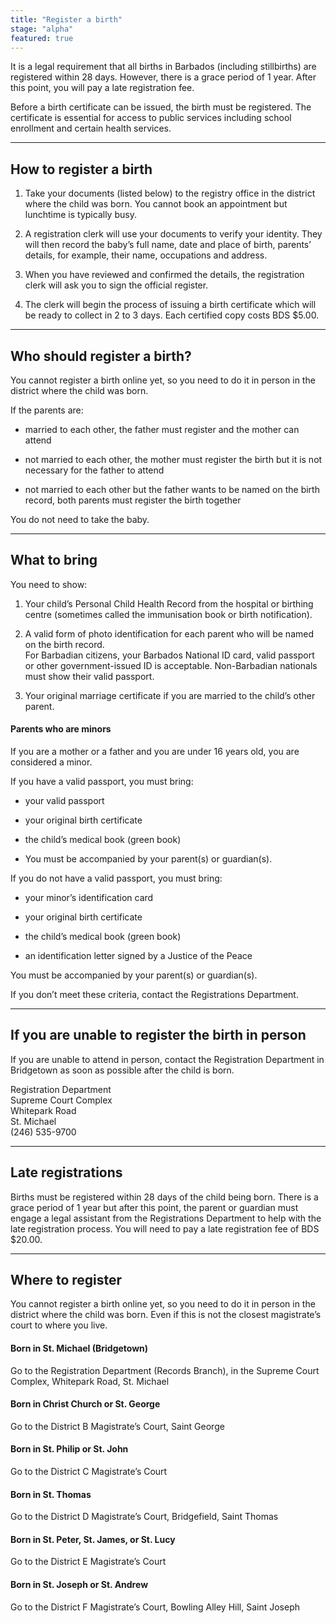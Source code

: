 ```yaml
---
title: "Register a birth"
stage: "alpha"
featured: true
---
```


It is a legal requirement that all births in Barbados (including stillbirths) are registered within 28 days. However, there is a grace period of 1 year. After this point, you will pay a late registration fee.

Before a birth certificate can be issued, the birth must be registered. The certificate is essential for access to public services including school enrollment and certain health services.

---

## How to register a birth

1. Take your documents (listed below) to the registry office in the district where the child was born. You cannot book an appointment but lunchtime is typically busy.

2. A registration clerk will use your documents to verify your identity. They will then record the baby’s full name, date and place of birth, parents’ details, for example, their name, occupations and address.

3. When you have reviewed and confirmed the details, the registration clerk will ask you to sign the official register.

4. The clerk will begin the process of issuing a birth certificate which will be ready to collect in 2 to 3 days. Each certified copy costs BDS $5.00.

---

## Who should register a birth?

You cannot register a birth online yet, so you need to do it in person in the district where the child was born.

If the parents are:

- married to each other, the father must register and the mother can attend

- not married to each other, the mother must register the birth but it is not necessary for the father to attend

- not married to each other but the father wants to be named on the birth record, both parents must register the birth together 

You do not need to take the baby.

---

## What to bring

You need to show:

1. Your child’s Personal Child Health Record from the hospital or birthing centre (sometimes called the immunisation book or birth notification).

2. A valid form of photo identification for each parent who will be named on the birth record.  
For Barbadian citizens, your Barbados National ID card, valid passport or other government-issued ID is acceptable. Non-Barbadian nationals must show their valid passport.

3. Your original marriage certificate if you are married to the child’s other parent.

#### Parents who are minors

If you are a mother or a father and you are under 16 years old, you are considered a minor. 

If you have a valid passport, you must bring:

- your valid passport

- your original birth certificate

- the child’s medical book (green book)

- You must be accompanied by your parent(s) or guardian(s).

If you do not have a valid passport, you must bring:

- your minor’s identification card

- your original birth certificate

- the child’s medical book (green book)

- an identification letter signed by a Justice of the Peace

You must be accompanied by your parent(s) or guardian(s). 

If you don’t meet these criteria, contact the Registrations Department.

---

## If you are unable to register the birth in person

If you are unable to attend in person, contact the Registration Department in Bridgetown as soon as possible after the child is born.

Registration Department  
Supreme Court Complex  
Whitepark Road  
St. Michael  
(246) 535-9700  

---

## Late registrations

Births must be registered within 28 days of the child being born. There is a grace period of 1 year but after this point, the parent or guardian must engage a legal assistant from the Registrations Department to help with the late registration process. You will need to pay a late registration fee of BDS $20.00. 

---

## Where to register

You cannot register a birth online yet, so you need to do it in person in the district where the child was born. Even if this is not the closest magistrate’s court to where you live.

#### Born in St. Michael (Bridgetown)

Go to the Registration Department (Records Branch), in the Supreme Court Complex, Whitepark Road, St. Michael

#### Born in Christ Church or St. George

Go to the District B Magistrate’s Court, Saint George

#### Born in St. Philip or St. John

Go to the District C Magistrate’s Court

#### Born in St. Thomas

Go to the District D Magistrate’s Court, Bridgefield, Saint Thomas

#### Born in St. Peter, St. James, or St. Lucy

Go to the District E Magistrate’s Court

#### Born in St. Joseph or St. Andrew

Go to the District F Magistrate’s Court, Bowling Alley Hill, Saint Joseph